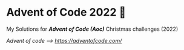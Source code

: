# Advent of Code 2022 🎅

My Solutions for _**Advent of Code (Aoc)**_ Christmas challenges (2022)

_Advent of code --> https://adventofcode.com/_


